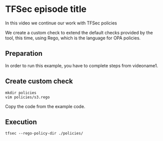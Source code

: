 # TFSec episode title

In this video we continue our work with TFSec policies

We create a custom check to extend the default checks provided by the tool, this time, using Rego, which is the language for OPA policies.

## Preparation

In order to run this example, you have to complete steps from videoname1.

## Create custom check

```
mkdir policies
vim policies/s3.rego
```

Copy the code from the example code.

## Execution

```
tfsec --rego-policy-dir ./policies/
```
